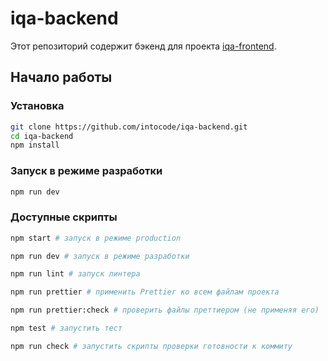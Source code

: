 # iqa-backend

Этот репозиторий содержит бэкенд для проекта [iqa-frontend](https://github.com/intocode/iqa-frontend).

## Начало работы

### Установка

```bash
git clone https://github.com/intocode/iqa-backend.git
cd iqa-backend
npm install
```

### Запуск в режиме разработки

```bash
npm run dev
```

### Доступные скрипты

```bash
npm start # запуск в режиме production

npm run dev # запуск в режиме разработки

npm run lint # запуск линтера

npm run prettier # применить Prettier ко всем файлам проекта

npm run prettier:check # проверить файлы преттиером (не применяя его)

npm test # запустить тест

npm run check # запустить скрипты проверки готовности к коммиту
```
